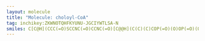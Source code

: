 ```yaml
---
layout: molecule
title: "Molecule: choloyl-CoA"
tag: inchikey:ZKWNOTQHFKYUNU-JGCIYWTLSA-N
smiles: C[C@H](CCC(=O)SCCNC(=O)CCNC(=O)[C@@H](C(C)(C)COP(=O)(O)OP(=O)(O)OC[C@@H]1[C@H]([C@H]([C@@H](O1)N2C=NC3=C(N=CN=C32)N)O)OP(=O)(O)O)O)[C@H]4CC[C@@H]5[C@@]4([C@H](C[C@H]6[C@H]5[C@@H](C[C@H]7[C@@]6(CC[C@H](C7)O)C)O)O)C
---
```

